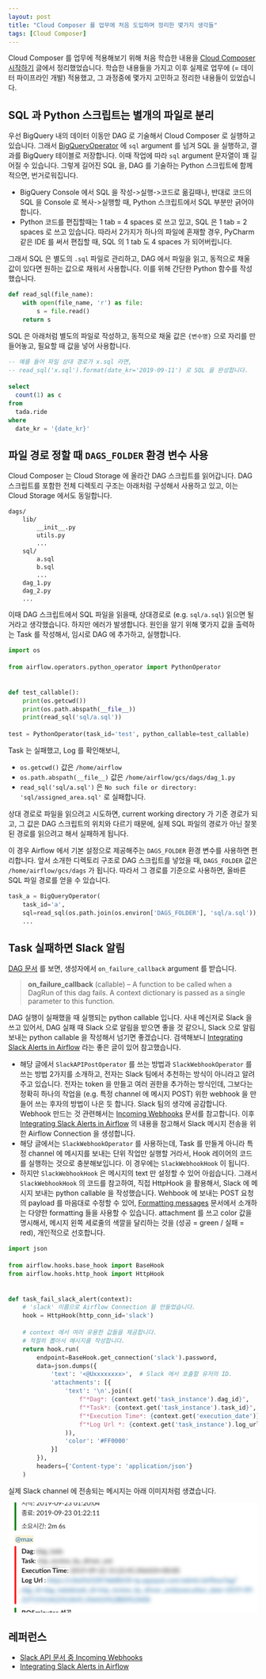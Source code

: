 ```yaml
---
layout: post
title: "Cloud Composer 를 업무에 처음 도입하며 정리한 몇가지 생각들"
tags: [Cloud Composer]
---
```


Cloud Composer 를 업무에 적용해보기 위해 처음 학습한 내용을 [Cloud Composer 시작하기](https://chang12.github.io/cloud-composer-start/) 글에서 정리했었습니다. 학습한 내용들을 가지고 이후 실제로 업무에 (= 데이터 파이프라인 개발) 적용했고, 그 과정중에 몇가지 고민하고 정리한 내용들이 있었습니다.

## SQL 과 Python 스크립트는 별개의 파일로 분리

우선 BigQuery 내의 데이터 이동만 DAG 로 기술해서 Cloud Composer 로 실행하고 있습니다. 그래서 [BigQueryOperator](https://airflow.apache.org/_api/airflow/contrib/operators/bigquery_operator/index.html#airflow.contrib.operators.bigquery_operator.BigQueryOperator) 에 `sql` argument 를 넘겨 SQL 을 실행하고, 결과를 BigQuery 테이블로 저장합니다. 이때 작업에 따라 `sql` argument 문자열이 꽤 길어질 수 있습니다. 그렇게 길어진 SQL 을, DAG 를 기술하는 Python 스크립트에 함께 적으면, 번거로워집니다.

- BigQuery Console 에서 SQL 을 작성->실행->코드로 옮길때나, 반대로 코드의 SQL 을 Console 로 복사->실행할 때, Python 스크립트에서 SQL 부분만 긁어야 합니다.
- Python 코드를 편집할때는 1 tab = 4 spaces 로 쓰고 있고, SQL 은 1 tab = 2 spaces 로 쓰고 있습니다. 따라서 2가지가 하나의 파일에 혼재할 경우, PyCharm 같은 IDE 를 써서 편집할 때, SQL 의 1 tab 도 4 spaces 가 되어버립니다.

그래서 SQL 은 별도의 `.sql` 파일로 관리하고, DAG 에서 파일을 읽고, 동적으로 채울 값이 있다면 원하는 값으로 채워서 사용합니다. 이를 위해 간단한 Python 함수를 작성했습니다.

```python
def read_sql(file_name):
    with open(file_name, 'r') as file:
        s = file.read()
    return s
```

SQL 은 아래처럼 별도의 파일로 작성하고, 동적으로 채울 값은 `{변수명}` 으로 자리를 만들어놓고, 필요할 때 값을 넣어 사용합니다.

```sql
-- 예를 들어 파일 상대 경로가 x.sql 라면,
-- read_sql('x.sql').format(date_kr='2019-09-11') 로 SQL 을 완성합니다.

select
  count(1) as c
from
  tada.ride
where
  date_kr = '{date_kr}'
```

## 파일 경로 정할 때 `DAGS_FOLDER` 환경 변수 사용

Cloud Composer 는 Cloud Storage 에 올라간 DAG 스크립트를 읽어갑니다. DAG 스크립트를 포함한 전체 디렉토리 구조는 아래처럼 구성해서 사용하고 있고, 이는 Cloud Storage 에서도 동일합니다.

```
dags/
    lib/
        __init__.py
        utils.py
        ...
    sql/
        a.sql
        b.sql
        ...
    dag_1.py
    dag_2.py
    ...
```

이때 DAG 스크립트에서 SQL 파일을 읽을때, 상대경로로 (e.g. `sql/a.sql`) 읽으면 될거라고 생각했습니다. 하지만 에러가 발생합니다. 원인을 알기 위해 몇가지 값을 출력하는 Task 를 작성해서, 임시로 DAG 에 추가하고, 실행합니다.

```python
import os

from airflow.operators.python_operator import PythonOperator


def test_callable():
    print(os.getcwd())
    print(os.path.abspath(__file__))
    print(read_sql('sql/a.sql'))

test = PythonOperator(task_id='test', python_callable=test_callable)
```

Task 는 실패했고, Log 를 확인해보니,

- `os.getcwd()` 값은 `/home/airflow`
- `os.path.abspath(__file__)` 값은 `/home/airflow/gcs/dags/dag_1.py`
- `read_sql('sql/a.sql')` 은 `No such file or directory: 'sql/assigned_area.sql'` 로 실패합니다.

상대 경로로 파일을 읽으려고 시도하면, current working directory 가 기준 경로가 되고, 그 값은 DAG 스크립트의 위치와 다르기 때문에, 실제 SQL 파일의 경로가 아닌 잘못된 경로를 읽으려고 해서 실패하게 됩니다.

이 경우 Airflow 에서 기본 설정으로 제공해주는 `DAGS_FOLDER` 환경 변수를 사용하면 편리합니다. 앞서 소개한 디렉토리 구조로 DAG 스크립트를 넣었을 때, `DAGS_FOLDER` 값은 `/home/airflow/gcs/dags` 가 됩니다. 따라서 그 경로를 기준으로 사용하면, 올바른 SQL 파일 경로를 얻을 수 있습니다.

```python
task_a = BigQueryOperator(
    task_id='a', 
    sql=read_sql(os.path.join(os.environ['DAGS_FOLDER'], 'sql/a.sql')),
    ...
```

## Task 실패하면 Slack 알림

[DAG 문서](https://airflow.readthedocs.io/en/stable/_api/airflow/models/dag/index.html?highlight=dag#airflow.models.dag.DAG) 를 보면, 생성자에서 `on_failure_callback` argument 를 받습니다.

> **on\_failure\_callback** (callable) – A function to be called when a DagRun of this dag fails. A context dictionary is passed as a single parameter to this function.

DAG 실행이 실패했을 때 실행되는 python callable 입니다. 사내 메신저로 Slack 을 쓰고 있어서, DAG 실패 때 Slack 으로 알림을 받으면 좋을 것 같으니, Slack 으로 알림 보내는 python callable 을 작성해서 넘기면 좋겠습니다. 검색해보니 [Integrating Slack Alerts in Airflow](https://medium.com/datareply/integrating-slack-alerts-in-airflow-c9dcd155105) 라는 좋은 글이 있어 참고했습니다. 

- 해당 글에서 `SlackAPIPostOperator` 를 쓰는 방법과 `SlackWebhookOperator` 를 쓰는 방법 2가지를 소개하고, 전자는 Slack 팀에서 추천하는 방식이 아니라고 알려주고 있습니다. 전자는 token 을 만들고 여러 권한을 추가하는 방식인데, 그보다는 정확히 하나의 작업을 (e.g. 특정 channel 에 메시지 POST) 위한 webhook 을 만들어 쓰는 후자의 방법이 나은 듯 합니다. Slack 팀의 생각에 공감합니다. Webhook 만드는 것 관련해서는 [Incoming Webhooks](https://api.slack.com/incoming-webhooks) 문서를 참고합니다. 이후 [Integrating Slack Alerts in Airflow](https://medium.com/datareply/integrating-slack-alerts-in-airflow-c9dcd155105) 의 내용을 참고해서 Slack 메시지 전송을 위한 Airflow Connection 을 생성합니다.
- 해당 글에서는 `SlackWebhookOperator` 를 사용하는데, Task 를 만들게 아니라 특정 channel 에 메시지를 보내는 단위 작업만 실행할 거라서, Hook 레이어의 코드를 실행하는 것으로 충분해보입니다. 이 경우에는 `SlackWebhookHook` 이 됩니다.
- 하지만 `SlackWebhookHook` 은 메시지의 text 만 설정할 수 있어 아쉽습니다. 그래서 `SlackWebhookHook` 의 코드를 참고하여, 직접 HttpHook 을 활용해서, Slack 에 메시지 보내는 python callable 을 작성했습니다. Wehbook 에 보내는 POST 요청의 payload 를 마음대로 수정할 수 있어, [Formatting messages](https://api.slack.com/docs/message-formatting) 문서에서 소개하는 다양한 formatting 들을 사용할 수 있습니다. attachment 를 쓰고 color 값을 명시해서, 메시지 왼쪽 세로줄의 색깔을 달리하는 것을 (성공 = green / 실패 = red), 개인적으로 선호합니다. 

```python
import json

from airflow.hooks.base_hook import BaseHook
from airflow.hooks.http_hook import HttpHook


def task_fail_slack_alert(context):
    # 'slack' 이름으로 Airflow Connection 을 만들었습니다.
    hook = HttpHook(http_conn_id='slack')

    # context 에서 여러 유용한 값들을 제공합니다.
    # 적절히 뽑아서 메시지를 작성합니다.
    return hook.run(
        endpoint=BaseHook.get_connection('slack').password,
        data=json.dumps({
            'text': '<@Uxxxxxxxx>',  # Slack 에서 호출할 유저의 ID.
            'attachments': [{
                'text': '\n'.join((
                    f"*Dag*: {context.get('task_instance').dag_id}",
                    f"*Task*: {context.get('task_instance').task_id}",
                    f"*Execution Time*: {context.get('execution_date')}",
                    f"*Log Url *: {context.get('task_instance').log_url}"
                )),
                'color': '#FF0000'
            }]
        }),
        headers={'Content-type': 'application/json'}
    )

```

실제 Slack channel 에 전송되는 메시지는 아래 이미지처럼 생겼습니다.

![2019-09-22-pic1-slack-alert.png](https://raw.githubusercontent.com/chang12/chang12.github.io/master/images/2019-09-22-pic1-slack-alert.png)

## 레퍼런스

- [Slack API 문서 중 Incoming Webhooks](https://api.slack.com/incoming-webhooks)
- [Integrating Slack Alerts in Airflow](https://medium.com/datareply/integrating-slack-alerts-in-airflow-c9dcd155105)
